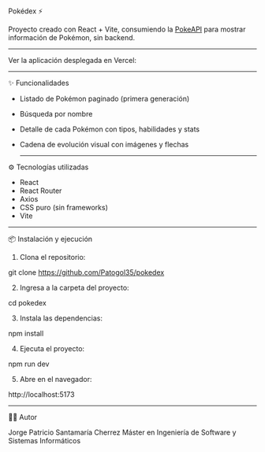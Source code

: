 Pokédex ⚡️

Proyecto creado con React + Vite, consumiendo la [PokeAPI](https://pokeapi.co/) para mostrar información de Pokémon, sin backend.

--- 

Ver la aplicación desplegada en Vercel:

---

✨ Funcionalidades

- Listado de Pokémon paginado (primera generación)  
- Búsqueda por nombre  
- Detalle de cada Pokémon con tipos, habilidades y stats  
- Cadena de evolución visual con imágenes y flechas

  ---

⚙️ Tecnologías utilizadas

- React  
- React Router  
- Axios  
- CSS puro (sin frameworks)  
- Vite

---

📦 Instalación y ejecución

1. Clona el repositorio:

git clone https://github.com/Patogol35/pokedex

2. Ingresa a la carpeta del proyecto:

cd pokedex
   
3. Instala las dependencias:
  
npm install
  
4. Ejecuta el proyecto:
  
npm run dev
   
5. Abre en el navegador:
  
http://localhost:5173

--- 

👨‍💻 Autor

Jorge Patricio Santamaría Cherrez
Máster en Ingeniería de Software y Sistemas Informáticos


